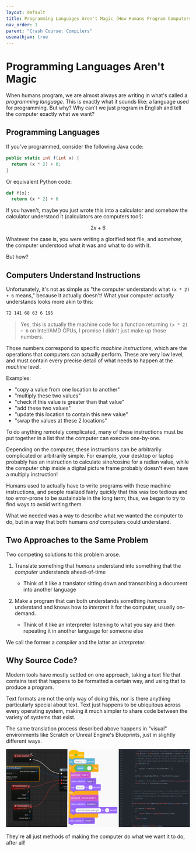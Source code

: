 ```yaml
---
layout: default
title: Programming Languages Aren't Magic (How Humans Program Computers)
nav_order: 1
parent: "Crash Course: Compilers"
usemathjax: true
---
```


# Programming Languages Aren't Magic
When humans program, we are almost always are writing in what's called
a *programming language*. This is exactly what it sounds like: a 
language used for programming. But why? Why can't we just program in English
and tell the computer exactly what we want?

## Programming Languages
If you've programmed, consider the following Java code:

~~~ cs
public static int f(int x) {
  return (x * 2) + 6;
}
~~~

Or equivalent Python code:

~~~ python
def f(x):
  return (x * 2) + 6
~~~

If you haven't, maybe you just wrote this into a calculator and somehow the calculator understood it (calculators are computers too!):

$$ 2x + 6 $$

Whatever the case is, you were writing a glorified text file,
and *somehow*, the computer understood what it was and what to do with it.

But how?

## Computers Understand Instructions
Unfortunately, it's not as simple as "the computer understands what `(x * 2) + 6` means," because it actually doesn't! What your computer *actually* understands looks more akin to this:

~~~ nasm
72 141 68 63 6 195
~~~

> Yes, this is actually the machine code for a function returning `(x * 2) + 6` on Intel/AMD CPUs, I promise I didn't just make up those numbers.

Those numbers correspond to specific *machine instructions*, which are the operations that computers can actually perform. These are very low level, and must contain every precise detail of what needs to happen at the *machine* level. 

Examples:
  - "copy a value from one location to another"
  - "multiply these two values" 
  - "check if this value is greater than that value"
  - "add these two values"
  - "update this location to contain this new value"
  - "swap the values at these 2 locations" 

To do anything remotely complicated, many of these instructions must be put together in a list that the computer can execute one-by-one. 
 
Depending on the computer, these instructions can be arbitrarily complicated or arbitrarily simple. For example, your desktop or laptop probably has an instruction to calculate sine/cosine for a radian value, while the computer chip inside a digital picture frame probably doesn't even have a multiply instruction!

Humans used to actually have to write programs with these
machine instructions, and people realized fairly quickly
that this was too tedious and too error-prone to be sustainable
in the long term; thus, we began to try to find ways to avoid
writing them. 

What we needed was a way to describe what we wanted the computer to do, but in a way that both humans *and* computers could understand. 

## Two Approaches to the Same Problem
Two competing solutions to this problem arose.

1. Translate something that *humans* understand into something that the *computer* understands ahead-of-time
    - Think of it like a translator sitting down and transcribing a document into another language 

2. Make a program that can both understands something *humans* understand and knows how to *interpret* it for the computer, usually on-demand. 
    - Think of it like an interpreter listening to what you say and then repeating it in another language for someone else 

We call the former a *compiler* and the latter an *interpreter*. 

## Why Source Code?
Modern tools have mostly settled on one approach, taking a text file that contains text that happens to be formatted a certain way, and using that to produce a program. 

Text formats are not the only way of doing this, nor is there anything particularly special about text. Text just happens to be ubiquitous across every operating system, making it much simpler to share code between the variety of systems that exist. 

The same translation process described above happens in "visual" environments like Scratch or Unreal Engine's Blueprints, just in slightly different ways. 

![Forms of Code](../assets/images/crash-course/whats-a-compiler/forms-of-code.png)

They're all just methods of making the computer do what we want it to do, after all! 